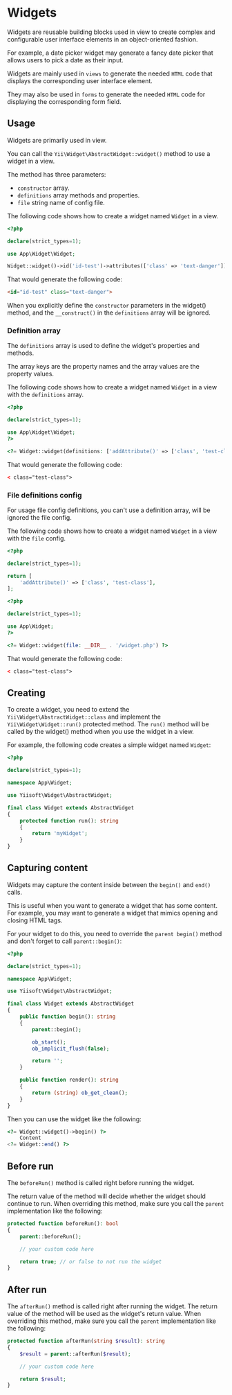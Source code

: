 # Widgets

Widgets are reusable building blocks used in view to create complex and configurable user interface elements in an
object-oriented fashion.

For example, a date picker widget may generate a fancy date picker that allows users to pick a date as their input.

Widgets are mainly used in `views` to generate the needed `HTML` code that displays the corresponding user interface
element.

They may also be used in `forms` to generate the needed `HTML` code for displaying the corresponding form field.

## Usage

Widgets are primarily used in view.

You can call the `Yii\Widget\AbstractWidget::widget()` method to use a widget in a view.

The method has three parameters:

- `constructor` array.
- `definitions` array methods and properties.
- `file` string name of config file. 

The following code shows how to create a widget named `Widget` in a view.

```php
<?php

declare(strict_types=1);

use App\Widget\Widget;

Widget::widget()->id('id-test')->attributes(['class' => 'text-danger'])->render();
```

That would generate the following code:

```html
<id="id-test" class="text-danger">
```

When you explicitly define the `constructor` parameters in the widget() method, and the `__construct()` in the
`definitions` array will be ignored.

### Definition array

The `definitions` array is used to define the widget's properties and methods.

The array keys are the property names and the array values are the property values.

The following code shows how to create a widget named `Widget` in a view with the `definitions` array.

```php
<?php

declare(strict_types=1);

use App\Widget\Widget;
?>

<?= Widget::widget(definitions: ['addAttribute()' => ['class', 'test-class']]) ?>
```

That would generate the following code:

```html
< class="test-class">
```

### File definitions config

For usage file config definitions, you can't use a definition array, will be ignored the file config.

The following code shows how to create a widget named `Widget` in a view with the `file` config.

```php
<?php

declare(strict_types=1);

return [
    'addAttribute()' => ['class', 'test-class'],
];
```

```php
<?php

declare(strict_types=1);

use App\Widget;
?>

<?= Widget::widget(file: __DIR__ . '/widget.php') ?>
```

That would generate the following code:

```html
< class="test-class">
```

## Creating

To create a widget, you need to extend the `Yii\Widget\AbstractWidget::class` and implement the `Yii\Widget\Widget::run()` protected method. The `run()` method will be called by the widget() method when you use the widget in a view.

For example, the following code creates a simple widget named `Widget`:

```php
<?php

declare(strict_types=1);

namespace App\Widget;

use Yiisoft\Widget\AbstractWidget;

final class Widget extends AbstractWidget
{
    protected function run(): string
    {
        return 'myWidget';
    }
}
```

## Capturing content

Widgets may capture the content inside between the `begin()` and `end()` calls.

This is useful when you want to generate a widget that has some content. For example, you may want to generate a widget that mimics opening and closing HTML tags.

For your widget to do this, you need to override the `parent begin()` method and don't forget to call `parent::begin()`:

```php
<?php

declare(strict_types=1);

namespace App\Widget;

use Yiisoft\Widget\AbstractWidget;

final class Widget extends AbstractWidget
{
    public function begin(): string
    {
        parent::begin();

        ob_start();
        ob_implicit_flush(false);

        return '';
    }

    public function render(): string
    {
        return (string) ob_get_clean();
    }
}
```

Then you can use the widget like the following:

```php
<?= Widget::widget()->begin() ?>
    Content
<?= Widget::end() ?>
```

## Before run

The `beforeRun()` method is called right before running the widget.

The return value of the method will decide whether the widget should continue to run. When overriding this method, make sure you call the `parent` implementation like the following:

```php
protected function beforeRun(): bool
{
    parent::beforeRun();

    // your custom code here

    return true; // or false to not run the widget
}
```

## After run

The `afterRun()` method is called right after running the widget. The return value of the method will be used as the widget's return value. When overriding this method, make sure you call the `parent` implementation like the following:

```php
protected function afterRun(string $result): string
{
    $result = parent::afterRun($result);

    // your custom code here

    return $result;
}
```
